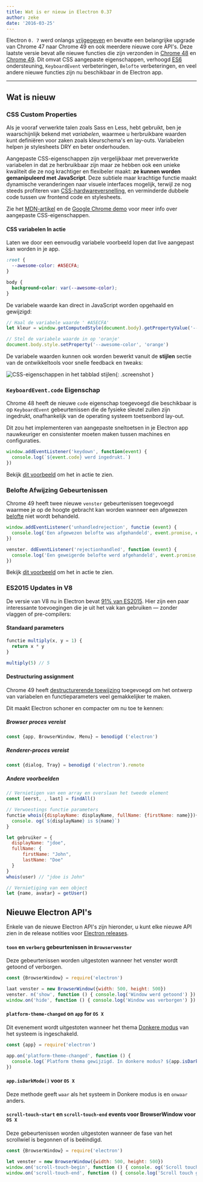 ```yaml
---
title: Wat is er nieuw in Electron 0.37
author: zeke
date: '2016-03-25'
---
```


Electron `0. 7` werd onlangs [vrijgegeven](https://github.com/electron/electron/releases) en bevatte een belangrijke upgrade van Chrome 47 naar Chrome 49 en ook meerdere nieuwe core API's. Deze laatste versie bevat alle nieuwe functies die zijn verzonden in [Chrome 48](http://blog.chromium.org/2015/12/chrome-48-beta-present-to-cast-devices_91.html) en [Chrome 49](http://blog.chromium.org/2016/02/chrome-49-beta-css-custom-properties.html). Dit omvat CSS aangepaste eigenschappen, verhoogd [ES6](http://www.ecma-international.org/ecma-262/6.0/) ondersteuning, `KeyboardEvent` verbeteringen, `Belofte` verbeteringen, en veel andere nieuwe functies zijn nu beschikbaar in de Electron app.

---

## Wat is nieuw

### CSS Custom Properties

Als je vooraf verwerkte talen zoals Sass en Less, hebt gebruikt, ben je waarschijnlijk bekend met *variabelen*, waarmee u herbruikbare waarden kunt definiëren voor zaken zoals kleurschema's en lay-outs. Variabelen helpen je stylesheets DRY en beter onderhouden.

Aangepaste CSS-eigenschappen zijn vergelijkbaar met preverwerkte variabelen in dat ze herbruikbaar zijn maar ze hebben ook een unieke kwaliteit die ze nog krachtiger en flexibeler maakt: **ze kunnen worden gemanipuleerd met JavaScript**. Deze subtiele maar krachtige functie maakt dynamische veranderingen naar visuele interfaces mogelijk, terwijl ze nog steeds profiteren van [CSS-hardwareversnelling](https://developer.mozilla.org/en-US/Apps/Fundamentals/Performance/Performance_fundamentals#Use_CSS_animations_and_transitions), en verminderde dubbele code tussen uw frontend code en stylesheets.

Zie het [MDN-artikel](https://developer.mozilla.org/en-US/docs/Web/CSS/Using_CSS_variables) en de [Google Chrome demo](https://googlechrome.github.io/samples/css-custom-properties/) voor meer info over aangepaste CSS-eigenschappen.

#### CSS variabelen In actie

Laten we door een eenvoudig variabele voorbeeld lopen dat live aangepast kan worden in je app.

```css
:root {
  --awesome-color: #A5ECFA;
}

body {
  background-color: var(--awesome-color);
}
```

De variabele waarde kan direct in JavaScript worden opgehaald en gewijzigd:

```js
// Haal de variabele waarde ' #A5ECFA'
let kleur = window.getComputedStyle(document.body).getPropertyValue('--awesome-color')

// Stel de variabele waarde in op 'oranje'
document.body.style.setProperty('--awesome-color', 'orange')
```

De variabele waarden kunnen ook worden bewerkt vanuit de **stijlen** sectie van de ontwikkeltools voor snelle feedback en tweaks:

![CSS-eigenschappen in het tabblad stijlen](https://cloud.githubusercontent.com/assets/671378/13991612/1d10eb9c-f0d6-11e5-877b-c4dbc59f1209.gif){: .screenshot }

### `KeyboardEvent.code` Eigenschap

Chrome 48 heeft de nieuwe `code` eigenschap toegevoegd die beschikbaar is op `KeyboardEvent` gebeurtenissen die de fysieke sleutel zullen zijn ingedrukt, onafhankelijk van de operating systeem toetsenbord lay-out.

Dit zou het implementeren van aangepaste sneltoetsen in je Electron app nauwkeuriger en consistenter moeten maken tussen machines en configuraties.

```js
window.addEventListener('keydown', function(event) {
  console.log(`${event.code} werd ingedrukt.`)
})
```

Bekijk [dit voorbeeld](https://googlechrome.github.io/samples/keyboardevent-code-attribute/) om het in actie te zien.

### Belofte Afwijzing Gebeurtenissen

Chrome 49 heeft twee nieuwe `venster` gebeurtenissen toegevoegd waarmee je op de hoogte gebracht kan worden wanneer een afgewezen [belofte](https://developer.mozilla.org/en-US/docs/Web/JavaScript/Reference/Global_Objects/Promise) niet wordt behandeld.

```js
window.addEventListener('unhandledrejection', functie (event) {
  console.log('Een afgewezen belofte was afgehandeld', event.promise, event.reason)
})

venster. ddEventListener('rejectionhandled', function (event) {
  console.log('Een geweigerde belofte werd afgehandeld', event.promise, event.reason)
})
```

Bekijk [dit voorbeeld](https://googlechrome.github.io/samples/promise-rejection-events/index.html) om het in actie te zien.

### ES2015 Updates in V8

De versie van V8 nu in Electron bevat [91% van ES2015](https://kangax.github.io/compat-table/es6/#chrome49). Hier zijn een paar interessante toevoegingen die je uit het vak kan gebruiken — zonder vlaggen of pre-compilers:

#### Standaard parameters

```js
functie multiply(x, y = 1) {
  return x * y
}

multiply(5) // 5
```

#### Destructuring assignment

Chrome 49 heeft [destructurerende toewijzing](https://developer.mozilla.org/en-US/docs/Web/JavaScript/Reference/Operators/Destructuring_assignment) toegevoegd om het ontwerp van variabelen en functieparameters veel gemakkelijker te maken.

Dit maakt Electron schoner en compacter om nu toe te kennen:

##### Browser proces vereist

```js
const {app, BrowserWindow, Menu} = benodigd ('electron')
```

##### Renderer-proces vereist

```js
const {dialog, Tray} = benodigd ('electron').remote
```

##### Andere voorbeelden

```js
// Vernietigen van een array en overslaan het tweede element
const [eerst, , last] = findAll()

// Verwoestings functie parameters
functie whois({displayName: displayName, fullName: {firstName: name}}){
  console. og(`${displayName} is ${name}`)
}

let gebruiker = {
  displayName: "jdoe",
  fullName: {
      firstName: "John",
      lastName: "Doe"
  }
}
whois(user) // "jdoe is John"

// Vernietiging van een object
let {name, avatar} = getUser()
```

## Nieuwe Electron API's

Enkele van de nieuwe Electron API's zijn hieronder, u kunt elke nieuwe API zien in de release notities voor [Electron releases](https://github.com/electron/electron/releases).

#### `toon` en `verberg` gebeurtenissen in `Browservenster`

Deze gebeurtenissen worden uitgestoten wanneer het venster wordt getoond of verborgen.

```js
const {BrowserWindow} = require('electron')

laat venster = new BrowserWindow({width: 500, height: 500})
venster. n('show', function () { console.log('Window werd getoond') })
window.on('hide', function () { console.log('Window was verborgen') })
```

#### `platform-theme-changed` on `app` for `OS X`

Dit evenement wordt uitgestoten wanneer het thema [Donkere modus](https://discussions.apple.com/thread/6661740) van het systeem is ingeschakeld.

```js
const {app} = require('electron')

app.on('platform-theme-changed', function () {
  console.log(`Platform thema gewijzigd. In donkere modus? ${app.isDarkMode()}`)
})
```

#### `app.isDarkMode()` voor `OS X`

Deze methode geeft `waar` als het systeem in Donkere modus is en `onwaar` anders.

#### `scroll-touch-start` en `scroll-touch-end` events voor BrowserWindow voor `OS X`

Deze gebeurtenissen worden uitgestoten wanneer de fase van het scrollwiel is begonnen of is beëindigd.

```js
const {BrowserWindow} = require('electron')

let venster = new BrowserWindow({width: 500, height: 500})
window.on('scroll-touch-begin', function () { console. og('Scroll touch sterted') })
window.on('scroll-touch-end', function () { console.log('Scroll touch geëindigd) })
```

